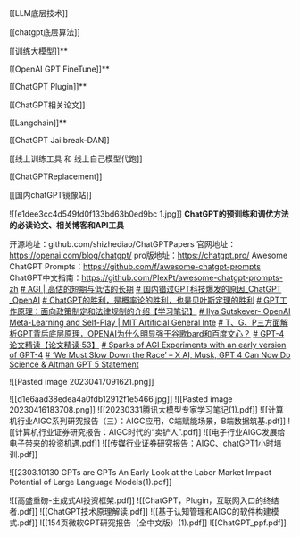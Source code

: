 [[LLM底层技术]]

[[chatgpt底层算法]]

[[训练大模型]]**

[[OpenAI GPT FineTune]]**

[[ChatGPT Plugin]]**

[[ChatGPT相关论文]]

[[Langchain]]**

[[ChatGPT Jailbreak-DAN]]

[[线上训练工具 和 线上自己模型代跑]]

[[ChatGPTReplacement]]

[[国内chatGPT镜像站]]

![[e1dee3cc4d549fd0f133bd63b0ed9bc 1.jpg]]
**ChatGPT的预训练和调优方法的必读论文、相关博客和API工具**

开源地址：github.com/shizhediao/ChatGPTPapers
官网地址：https://openai.com/blog/chatgpt/
pro版地址：https://chatgpt.pro/
Awesome ChatGPT Prompts：https://github.com/f/awesome-chatgpt-prompts
ChatGPT中文指南：https://github.com/PlexPt/awesome-chatgpt-prompts-zh
[# AGI | 高估的短期与低估的长期](https://mp.weixin.qq.com/s/Q1XCqfr8qWL5nmlUCwPanQ)
[# 国内错过GPT科技爆发的原因_ChatGPT _OpenAI](https://www.bilibili.com/video/BV1aL411f7QH/?buvid=Z04E510301E2317E4258B86E9DE3EE9C4D01&is_story_h5=false&mid=VWzcmGUtEsG3cu5l2eCFlg%3D%3D&p=1&plat_id=116&share_from=ugc&share_medium=iphone&share_plat=ios&share_session_id=BF2799B9-1E92-4604-8379-BEF75DAF44E0&share_source=WEIXIN&share_tag=s_i&timestamp=1681468849&unique_k=1I4kKJP&up_id=503558013)
[# ChatGPT的胜利，是概率论的胜利，也是贝叶斯定理的胜利](https://mp.weixin.qq.com/s/ptxpkvP6gHwBWWem692e3g)
[# GPT工作原理：面向政策制定和法律规制的介绍【学习笔记】](https://mp.weixin.qq.com/s/Ag4Kfr1Pf6-00cdoSdQSvQ)
[# Ilya Sutskever- OpenAI Meta-Learning and Self-Play | MIT Artificial General Inte](https://www.bilibili.com/video/BV1Ah411V75S/?-Arouter=story&buvid=Z04E510301E2317E4258B86E9DE3EE9C4D01&is_story_h5=false&mid=VWzcmGUtEsG3cu5l2eCFlg%3D%3D&p=1&plat_id=143&share_from=ugc&share_medium=iphone&share_plat=ios&share_session_id=EF4B0161-0FD9-4F05-AE73-6BFA14851D59&share_source=WEIXIN&share_tag=s_i&timestamp=1680965407&unique_k=9vSaOSK&up_id=605335854)
[# T、G、P三方面解析GPT背后底层原理，OPENAI为什么明显强于谷歌bard和百度文心？](https://www.bilibili.com/video/BV1Vs4y1J7tn/?-Arouter=story&buvid=Z04E510301E2317E4258B86E9DE3EE9C4D01&is_story_h5=false&mid=VWzcmGUtEsG3cu5l2eCFlg%3D%3D&p=1&plat_id=143&share_from=ugc&share_medium=iphone&share_plat=ios&share_session_id=6A3B7E48-C97D-42D3-80CA-DCB5D34B6EEF&share_source=WEIXIN&share_tag=s_i&timestamp=1680482223&unique_k=P3d4tQ2&up_id=358236307)
[# GPT-4论文精读【论文精读·53】](https://www.bilibili.com/video/BV1vM4y1U7b5/?-Arouter=story&buvid=Z04E510301E2317E4258B86E9DE3EE9C4D01&is_story_h5=false&mid=VWzcmGUtEsG3cu5l2eCFlg%3D%3D&p=1&plat_id=143&share_from=ugc&share_medium=iphone&share_plat=ios&share_session_id=1FBF6BF2-CAB7-4BBD-90C5-B59DB8634B9C&share_source=WEIXIN&share_tag=s_i&timestamp=1680430480&unique_k=NtN2Q9U&up_id=1567748478&vd_source=51c3e05edfa923bc859a70d024c2d7c9)
[# Sparks of AGI Experiments with an early version of GPT-4](https://youtu.be/qOoe3ZpciI0)
[# ‘We Must Slow Down the Race’ – X AI, Musk, GPT 4 Can Now Do Science & Altman GPT 5 Statement](https://www.youtube.com/watch?v=qOoe3ZpciI0&feature=youtu.be)

![[Pasted image 20230417091621.png]]

![[d1e6aad38edea4a0fdb12912f1e5466.jpg]]
![[Pasted image 20230416183708.png]]
![[20230331腾讯大模型专家学习笔记(1).pdf]]
![[计算机行业AIGC系列研究报告（三）：AIGC应用，C端赋能场景，B端数据筑基.pdf]]
![[计算机行业证券研究报告：AIGC时代的“卖铲人”.pdf]]
![[电子行业AIGC发展给电子带来的投资机遇.pdf]]
![[传媒行业证券研究报告：AIGC、chatGPT1小时培训.pdf]]

![[2303.10130 GPTs are GPTs An Early Look at the Labor Market Impact Potential of Large Language Models(1).pdf]]

![[高盛重磅-生成式AI投资框架.pdf]]
![[ChatGPT，Plugin，互联网入口的终结者.pdf]]
![[ChatGPT技术原理解读.pdf]]
![[基于认知管理和AIGC的软件构建模式.pdf]]
![[154页微软GPT研究报告（全中文版）(1).pdf]]
![[ChatGPT_ppf.pdf]]